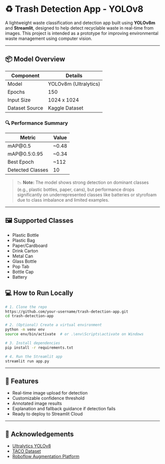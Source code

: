 # ♻️ Trash Detection App - YOLOv8

A lightweight waste classification and detection app built using **YOLOv8m** and **Streamlit**, designed to help detect recyclable waste in real-time from images. This project is intended as a prototype for improving environmental waste management using computer vision.

---

## 📦 Model Overview

| Component      | Details                       |
| -------------- | ----------------------------- |
| Model          | YOLOv8m (Ultralytics)         |
| Epochs         | 150                           |
| Input Size     | 1024 x 1024                   |
| Dataset Source | Kaggle Dataset                |

### 🔍 Performance Summary

| Metric           | Value  |
| ---------------- | ------ |
| mAP\@0.5         | \~0.48 |
| mAP\@0.5:0.95    | \~0.34 |
| Best Epoch       | \~112  |
| Detected Classes | 10     |

> 📉 **Note:** The model shows strong detection on dominant classes (e.g., plastic bottles, paper, cans), but performance drops significantly on underrepresented classes like batteries or styrofoam due to class imbalance and limited examples.

---

## 🖼️ Supported Classes

* Plastic Bottle
* Plastic Bag
* Paper/Cardboard
* Drink Carton
* Metal Can
* Glass Bottle
* Pop Tab
* Bottle Cap
* Battery

## 💻 How to Run Locally

```bash
# 1. Clone the repo
https://github.com/your-username/trash-detection-app.git
cd trash-detection-app

# 2. (Optional) Create a virtual environment
python -m venv env
source env/bin/activate  # or .\env\Scripts\activate on Windows

# 3. Install dependencies
pip install -r requirements.txt

# 4. Run the Streamlit app
streamlit run app.py
```

---

## 🧠 Features

* Real-time image upload for detection
* Customizable confidence threshold
* Annotated image results
* Explanation and fallback guidance if detection fails
* Ready to deploy to Streamlit Cloud

---

## 🤝 Acknowledgements

* [Ultralytics YOLOv8](https://github.com/ultralytics/ultralytics)
* [TACO Dataset](https://tacodataset.org/)
* [Roboflow Augmentation Platform](https://roboflow.com/)


